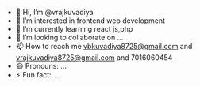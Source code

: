 - 👋 Hi, I’m @vrajkuvadiya
- 👀 I’m interested in frontend web development 
- 🌱 I’m currently learning react js,php
- 💞️ I’m looking to collaborate on ...
- 📫 How to reach me vbkuvadiya8725@gmail.com and vrajkuvadiya8725@gmail.com and 7016060454
- 😄 Pronouns: ...
- ⚡ Fun fact: ...

<!---
vrajkuvadiya/vrajkuvadiya is a ✨ special ✨ repository because its `README.md` (this file) appears on your GitHub profile.
You can click the Preview link to take a look at your changes.
--->
